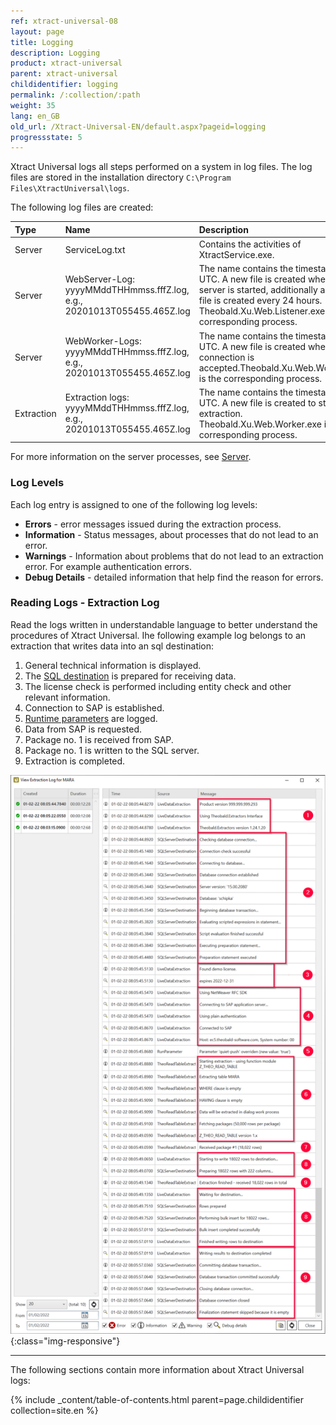```yaml
---
ref: xtract-universal-08
layout: page
title: Logging
description: Logging
product: xtract-universal
parent: xtract-universal
childidentifier: logging
permalink: /:collection/:path
weight: 35
lang: en_GB
old_url: /Xtract-Universal-EN/default.aspx?pageid=logging
progressstate: 5
---
```

Xtract Universal logs all steps performed on a system in log files. 
The log files are stored in the installation directory `C:\Program Files\XtractUniversal\logs`.

The following log files are created:

|Type | Name | Description | Location path |
|:------ | :------ |:--- | :--- |
|Server| ServiceLog.txt | Contains the activities of XtractService.exe.| `C:ProgramFiles\XtractUniversal\logs` |
|Server| WebServer-Log: yyyyMMddTHHmmss.fffZ.log, e.g., 20201013T055455.465Z.log  | The name contains the timestamp in UTC. A new file is created when the server is started, additionally a new log file is created every 24 hours. Theobald.Xu.Web.Listener.exe is the corresponding process.| `C:ProgramFiles\XtractUniversal\logs\servers\web\listener` |
|Server| WebWorker-Logs: yyyyMMddTHHmmss.fffZ.log, e.g., 20201013T055455.465Z.log  | The name contains the timestamp in UTC. A new file is created when a TCP connection is accepted.Theobald.Xu.Web.Worker.exe is the corresponding process.| `C:ProgramFiles\XtractUniversal\logs\servers\web\worker` |  
|Extraction| Extraction logs: yyyyMMddTHHmmss.fffZ.log, e.g., 20201013T055455.465Z.log | The name contains the timestamp in UTC. A new file is created to start an extraction. Theobald.Xu.Web.Worker.exe is the corresponding process.| `C:\Program Files\XtractUniversal\logs\extractions\[Name_der_Extaktion]`|

For more information on the server processes, see [Server](./server).

### Log Levels
Each log entry is assigned to one of the following log levels:

- **Errors** - error messages issued during the extraction process.
- **Information** - Status messages, about processes that do not lead to an error.
- **Warnings** - Information about problems that do not lead to an extraction error. For example authentication errors.
- **Debug Details** - detailed information that help find the reason for errors.

### Reading Logs - Extraction Log

Read the logs written in understandable language to better understand the procedures of Xtract Universal. 
Ihe following example log belongs to an extraction that writes data into an sql destination:

1. General technical information is displayed.
2. The [SQL destination](./destinations/microsoft-sql-server) is prepared for receiving data.
3. The license check is performed including entity check and other relevant information.
4. Connection to SAP is established.
5. [Runtime parameters](./getting-started/run-an-extraction#to-set-the-extraction-parameters) are logged.
6. Data from SAP is requested.
7. Package no. 1 is received from SAP.
8. Package no. 1 is written to the SQL server.
9. Extraction is completed.

 ![XU_logging_1](/img/content/xu/logging-extract-detail-03.png){:class="img-responsive"}


*****
The following sections contain more information about Xtract Universal logs:

{% include _content/table-of-contents.html parent=page.childidentifier collection=site.en %}
